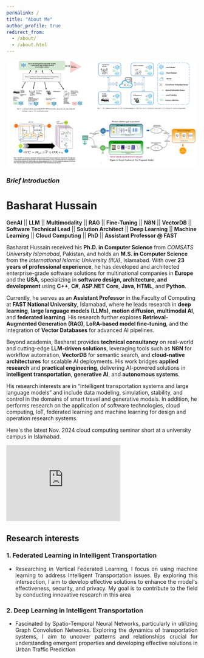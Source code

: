 ```yaml
---
permalink: /
title: "About Me"
author_profile: true
redirect_from: 
  - /about/
  - /about.html
---
```


![1pager](https://github.com/basharathussain/basharathussain.github.io/blob/master/images/banner.png)

### ***Brief Introduction*** 

# Basharat Hussain

**GenAI** || **LLM** || **Multimodality** || **RAG** || **Fine-Tuning** || **N8N** || **VectorDB** || **Software Technical Lead** || **Solution Architect** || **Deep Learning** || **Machine Learning** || **Cloud Computing** || **PhD** || **Assistant Professor @ FAST**

Basharat Hussain received his **Ph.D. in Computer Science** from *COMSATS University Islamabad*, Pakistan, and holds an **M.S. in Computer Science** from the *International Islamic University (IIUI)*, Islamabad. With over **23 years of professional experience**, he has developed and architected enterprise-grade software solutions for multinational companies in **Europe** and the **USA**, specializing in **software design, architecture, and development** using **C++**, **C#**, **ASP.NET Core**, **Java**, **HTML**, and **Python**.

Currently, he serves as an **Assistant Professor** in the Faculty of Computing at **FAST National University**, Islamabad, where he leads research in **deep learning**, **large language models (LLMs)**, **motion diffusion**, **multimodal AI**, and **federated learning**. His research further explores **Retrieval-Augmented Generation (RAG)**, **LoRA-based model fine-tuning**, and the integration of **Vector Databases** for advanced AI pipelines.

Beyond academia, Basharat provides **technical consultancy** on real-world and cutting-edge **LLM-driven solutions**, leveraging tools such as **N8N** for workflow automation, **VectorDB** for semantic search, and **cloud-native architectures** for scalable AI deployments. His work bridges **applied research** and **practical engineering**, delivering AI-powered solutions in **intelligent transportation**, **generative AI**, and **autonomous systems**.

His research interests are in “intelligent transportation systems and large language models” and include data modeling, simulation, stability, and control in the domains of smart travel and generative models. In addition, he performs research on the application of software technologies, cloud computing, IoT, federated learning and machine learning for design and operation research systems.

Here's the latest Nov. 2024 cloud computing seminar short at a university campus in Islamabad.

<iframe width="300" height="200" src="https://www.youtube.com/embed/DE4ExTba4fo" title="Cloud seminar video 2024" frameborder="0" allow="accelerometer; autoplay; clipboard-write; encrypted-media; gyroscope; picture-in-picture; web-share" referrerpolicy="strict-origin-when-cross-origin" allowfullscreen></iframe>


## Research interests

### 1. Federated Learning in Intelligent Transportation

- <div style="text-align: justify;">  Researching in Vertical Federated Learning, I focus on using machine learning to address Intelligent Transportation issues. By exploring this intersection, I aim to develop effective solutions to enhance the model's effectiveness, security, and privacy. My goal is to contribute to the field by conducting innovative research in this area </div>

### 2. Deep Learning in Intelligent Transportation

- <div style="text-align: justify;"> Fascinated by Spatio-Temporal Neural Networks, particularly in utilizing Graph Convolution Networks. Exploring the dynamics of transportation systems, I aim to uncover patterns and relationships crucial for understanding emergent properties and developing effective solutions in Urban Traffic Prediction </div>
